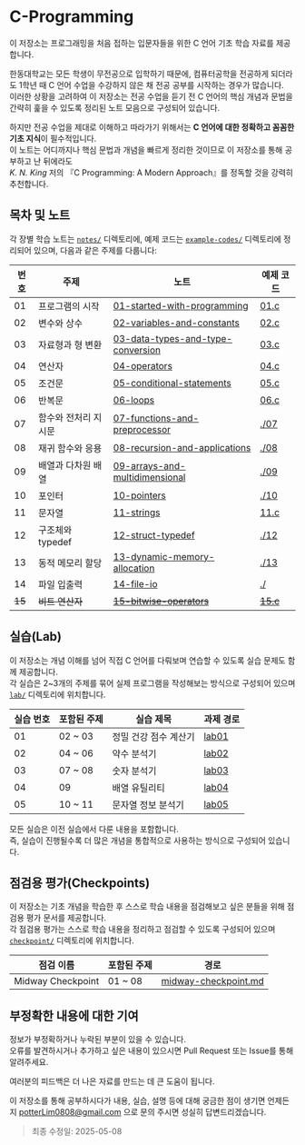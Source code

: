 # C-Programming

이 저장소는 프로그래밍을 처음 접하는 입문자들을 위한 C 언어 기초 학습 자료를 제공합니다.

한동대학교는 모든 학생이 무전공으로 입학하기 때문에, 컴퓨터공학을 전공하게 되더라도 1학년 때 C 언어 수업을 수강하지 않은 채 전공 공부를 시작하는 경우가 많습니다.  
이러한 상황을 고려하여 이 저장소는 전공 수업을 듣기 전 C 언어의 핵심 개념과 문법을 간략히 훑을 수 있도록 정리된 노트 모음으로 구성되어 있습니다.

하지만 전공 수업을 제대로 이해하고 따라가기 위해서는 **C 언어에 대한 정확하고 꼼꼼한 기초 지식**이 필수적입니다.  
이 노트는 어디까지나 핵심 문법과 개념을 빠르게 정리한 것이므로 이 저장소를 통해 공부하고 난 뒤에라도  
_K. N. King_ 저의 『C Programming: A Modern Approach』를 정독할 것을 강력히 추천합니다.


## 목차 및 노트

각 장별 학습 노트는 [`notes/`](./notes) 디렉토리에, 예제 코드는 [`example-codes/`](./example-codes) 디렉토리에 정리되어 있으며, 다음과 같은 주제를 다룹니다:

| 번호   | 주제                        | 노트                                                                            | 예제 코드                      |
|--------|-----------------------------|---------------------------------------------------------------------------------|--------------------------------|
| 01     | 프로그램의 시작             | [01-started-with-programming](notes/01-started-with-programming.md)             | [01.c](example-codes/01.c)     |
| 02     | 변수와 상수                 | [02-variables-and-constants](notes/02-variables-and-constants.md)               | [02.c](example-codes/02.c)     |
| 03     | 자료형과 형 변환            | [03-data-types-and-type-conversion](notes/03-data-types-and-type-conversion.md) | [03.c](example-codes/03.c)     |
| 04     | 연산자                      | [04-operators](notes/04-operators.md)                                           | [04.c](example-codes/04.c)     |
| 05     | 조건문                      | [05-conditional-statements](notes/05-conditional-statements.md)                 | [05.c](example-codes/05.c)     |
| 06     | 반복문                      | [06-loops](notes/06-loops.md)                                                   | [06.c](example-codes/06.c)     |
| 07     | 함수와 전처리 지시문        | [07-functions-and-preprocessor](notes/07-functions-and-preprocessor.md)         | [./07](example-codes/07)       |
| 08     | 재귀 함수와 응용            | [08-recursion-and-applications](notes/08-recursion-and-applications.md)         | [./08](example-codes/08)       |
| 09     | 배열과 다차원 배열          | [09-arrays-and-multidimensional](notes/09-arrays-and-multidimensional.md)       | [./09](example-codes/09)       |
| 10     | 포인터                      | [10-pointers](notes/10-pointers.md)                                             | [./10](example-codes/10)       |
| 11     | 문자열                      | [11-strings](notes/11-strings.md)                                               | [11.c](example-codes/11.c)     |
| 12     | 구조체와 typedef            | [12-struct-typedef](notes/12-struct-typedef.md)                                 | [./12](example-codes/12)       |
| 13     | 동적 메모리 할당            | [13-dynamic-memory-allocation](notes/13-dynamic-memory-allocation.md)           | [./13](example-codes/13)       |
| 14     | 파일 입출력                 | [14-file-io](notes/14-file-io.md)                                               | [./](example-codes/14)         |
| ~~15~~ | ~~비트 연산자~~             | ~~[15-bitwise-operators](notes/15-bitwise-operators.md)~~                       | ~~[15.c](example-codes/15.c)~~ |

## 실습(Lab)

이 저장소는 개념 이해를 넘어 직접 C 언어를 다뤄보며 연습할 수 있도록 실습 문제도 함께 제공합니다.  
각 실습은 2~3개의 주제를 묶어 실제 프로그램을 작성해보는 방식으로 구성되어 있으며 [`lab/`](./lab) 디렉토리에 위치합니다.

| 실습 번호 | 포함된 주제 |       실습 제목       |     과제 경로      |
|-----------|-------------|-----------------------|--------------------|
|     01    |   02 ~ 03   | 정밀 건강 점수 계산기 | [lab01](lab/lab01) |
|     02    |   04 ~ 06   | 약수 분석기           | [lab02](lab/lab02) |
|     03    |   07 ~ 08   | 숫자 분석기           | [lab03](lab/lab03) |
|     04    |     09      | 배열 유틸리티         | [lab04](lab/lab04) |
|     05    |   10 ~ 11   | 문자열 정보 분석기    | [lab05](lab/lab05) |


모든 실습은 이전 실습에서 다룬 내용을 포함합니다.  
즉, 실습이 진행될수록 더 많은 개념을 통합적으로 사용하는 방식으로 구성되어 있습니다.

## 점검용 평가(Checkpoints)

이 저장소는 기초 개념을 학습한 후 스스로 학습 내용을 점검해보고 싶은 분들을 위해 점검용 평가 문서를 제공합니다.  
각 점검용 평가는 스스로 학습 내용을 정리하고 점검할 수 있도록 구성되어 있으며 [`checkpoint/`](./checkpoint) 디렉토리에 위치합니다.

| 점검 이름         | 포함된 주제 | 경로                                                       |
|-------------------|-------------|------------------------------------------------------------|
| Midway Checkpoint | 01 ~ 08     | [midway-checkpoint.md](./checkpoint/midway-checkpoint.md) |

## 부정확한 내용에 대한 기여

정보가 부정확하거나 누락된 부분이 있을 수 있습니다.  
오류를 발견하시거나 추가하고 싶은 내용이 있으시면 Pull Request 또는 Issue를 통해 알려주세요.

여러분의 피드백은 더 나은 자료를 만드는 데 큰 도움이 됩니다.

이 저장소를 통해 공부하시다가 내용, 실습, 설명 등에 대해 궁금한 점이 생기면
언제든지 potterLim0808@gmail.com 으로 문의 주시면 성실히 답변드리겠습니다.

> 최종 수정일: 2025-05-08
